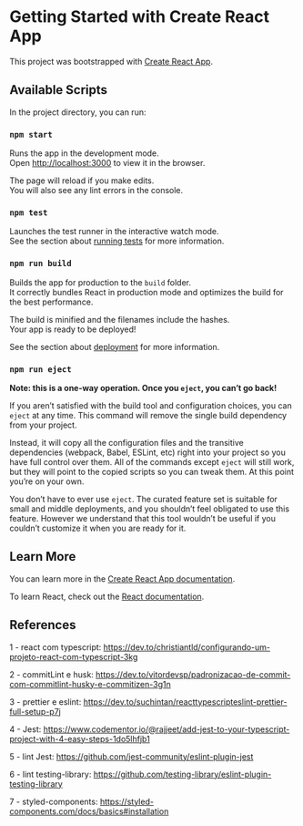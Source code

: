 # Getting Started with Create React App

This project was bootstrapped with [Create React App](https://github.com/facebook/create-react-app).

## Available Scripts

In the project directory, you can run:

### `npm start`

Runs the app in the development mode.\
Open [http://localhost:3000](http://localhost:3000) to view it in the browser.

The page will reload if you make edits.\
You will also see any lint errors in the console.

### `npm test`

Launches the test runner in the interactive watch mode.\
See the section about [running tests](https://facebook.github.io/create-react-app/docs/running-tests) for more information.

### `npm run build`

Builds the app for production to the `build` folder.\
It correctly bundles React in production mode and optimizes the build for the best performance.

The build is minified and the filenames include the hashes.\
Your app is ready to be deployed!

See the section about [deployment](https://facebook.github.io/create-react-app/docs/deployment) for more information.

### `npm run eject`

**Note: this is a one-way operation. Once you `eject`, you can’t go back!**

If you aren’t satisfied with the build tool and configuration choices, you can `eject` at any time. This command will remove the single build dependency from your project.

Instead, it will copy all the configuration files and the transitive dependencies (webpack, Babel, ESLint, etc) right into your project so you have full control over them. All of the commands except `eject` will still work, but they will point to the copied scripts so you can tweak them. At this point you’re on your own.

You don’t have to ever use `eject`. The curated feature set is suitable for small and middle deployments, and you shouldn’t feel obligated to use this feature. However we understand that this tool wouldn’t be useful if you couldn’t customize it when you are ready for it.

## Learn More

You can learn more in the [Create React App documentation](https://facebook.github.io/create-react-app/docs/getting-started).

To learn React, check out the [React documentation](https://reactjs.org/).


## References 
1 - react com typescript: https://dev.to/christiantld/configurando-um-projeto-react-com-typescript-3kg

2 - commitLint e husk: https://dev.to/vitordevsp/padronizacao-de-commit-com-commitlint-husky-e-commitizen-3g1n

3 - prettier e eslint: https://dev.to/suchintan/reacttypescripteslint-prettier-full-setup-p7j

4 - Jest: https://www.codementor.io/@rajjeet/add-jest-to-your-typescript-project-with-4-easy-steps-1do5lhfjb1

5 - lint Jest: https://github.com/jest-community/eslint-plugin-jest

6 - lint testing-library: https://github.com/testing-library/eslint-plugin-testing-library

7 - styled-components: https://styled-components.com/docs/basics#installation


